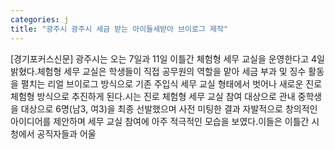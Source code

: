 ```yaml
---
categories: j
title: "광주시 광주시 세금 받는 아이들세받아 브이로그 제작"
---
```

[경기포커스신문] 광주시는 오는 7일과 11일 이틀간 체험형 세무 교실을 운영한다고 4일 밝혔다.체험형 세무 교실은 학생들이 직접 공무원의 역할을 맡아 세금 부과 및 징수 활동을 펼치는 리얼 브이로그 방식으로 기존 주입식 세무 교실 형태에서 벗어나 새로운 진로 체험형 방식으로 추진하게 된다.시는 진로 체험형 세무 교실 참여 대상으로 관내 중학생을 대상으로 6명(남3, 여3)을 최종 선발했으며 사전 미팅한 결과 자발적으로 창의적인 아이디어를 제안하며 세무 교실 참여에 아주 적극적인 모습을 보였다.이들은 이틀간 시청에서 공직자들과 어울